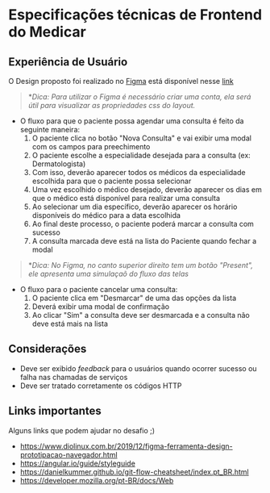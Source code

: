 # Especificações técnicas de Frontend do Medicar #

## Experiência de Usuário ##
O Design proposto foi realizado no [Figma](https://www.figma.com/) está disponível nesse [link](https://www.figma.com/file/kJIvTRUJtKin3PFthaGXnj/Desafio-Full-Stack-Intmed?node-id=0%3A1) 
> *_Dica: Para utilizar o Figma é necessário criar uma conta, ela será útil para visualizar as propriedades css do layout._
  - O fluxo para que o paciente possa agendar uma consulta é feito da seguinte maneira:
    1. O paciente clica no botão "Nova Consulta" e vai exibir uma modal com os campos para preechimento
    2. O paciente escolhe a especialidade desejada para a consulta (ex: Dermatologista)
    3. Com isso, deverão aparecer todos os médicos da especialidade escolhida para que o paciente possa selecionar
    4. Uma vez escolhido o médico desejado, deverão aparecer os dias em que o médico está disponível para realizar uma consulta
    5. Ao selecionar um dia específico, deverão aparecer os horário disponíveis do médico para a data escolhida
    6. Ao final deste processo, o paciente poderá marcar a consulta com sucesso
    7. A consulta marcada deve está na lista do Paciente quando fechar a modal
> *_Dica: No Figma, no canto superior direito tem um botão "Present", ele apresenta uma simulaçaõ do fluxo das telas_

 - O fluxo para o paciente cancelar uma consulta:
    1. O paciente clica em "Desmarcar" de uma das opções da lista
    2. Deverá exibir uma modal de confirmação
    3. Ao clicar "Sim" a consulta deve ser desmarcada e a consulta não deve está mais na lista

 ## Considerações ##
- Deve ser exibido _feedback_ para o usuários quando ocorrer sucesso ou falha nas chamadas de serviços
- Deve ser tratado corretamente os códigos HTTP

## Links importantes ##
Alguns links que podem ajudar no desafio ;)

- https://www.diolinux.com.br/2019/12/figma-ferramenta-design-prototipacao-navegador.html
- https://angular.io/guide/styleguide
- https://danielkummer.github.io/git-flow-cheatsheet/index.pt_BR.html
- https://developer.mozilla.org/pt-BR/docs/Web
